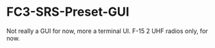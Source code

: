 # FC3-SRS-Preset-GUI

Not really a GUI for now, more a terminal UI. F-15 2 UHF radios only, for now.
